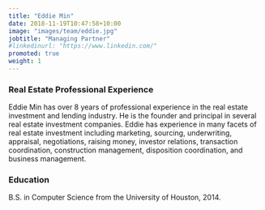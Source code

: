 ```yaml
---
title: "Eddie Min"
date: 2018-11-19T10:47:58+10:00
image: "images/team/eddie.jpg"
jobtitle: "Managing Partner"
#linkedinurl: "https://www.linkedin.com/"
promoted: true
weight: 1
---
```


### Real Estate Professional Experience
Eddie Min has over 8 years of professional experience in the real estate investment and lending industry. He is the founder and principal in several real estate investment companies. Eddie has experience in many facets of real estate investment including marketing, sourcing, underwriting, appraisal, negotiations, raising money, investor relations, transaction coordination, construction management, disposition coordination, and business management.

### Education
B.S. in Computer Science from the University of Houston, 2014.